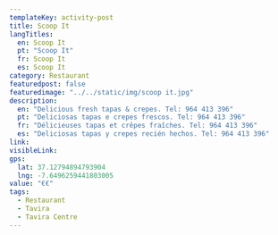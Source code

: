 ```yaml
---
templateKey: activity-post
title: Scoop It
langTitles:
  en: Scoop It
  pt: "Scoop It"
  fr: Scoop It
  es: Scoop It
category: Restaurant 
featuredpost: false
featuredimage: "../../static/img/scoop it.jpg"
description: 
  en: "Delicious fresh tapas & crepes. Tel: 964 413 396"
  pt: "Deliciosas tapas e crepes frescos. Tel: 964 413 396"
  fr: "Délicieuses tapas et crêpes fraîches. Tel: 964 413 396"
  es: "Deliciosas tapas y crepes recién hechos. Tel: 964 413 396"
link:
visibleLink:
gps:
  lat: 37.12794894793904
  lng: -7.6496259441803005
value: "€‎€‎"
tags:
  - Restaurant
  - Tavira
  - Tavira Centre
---
```


